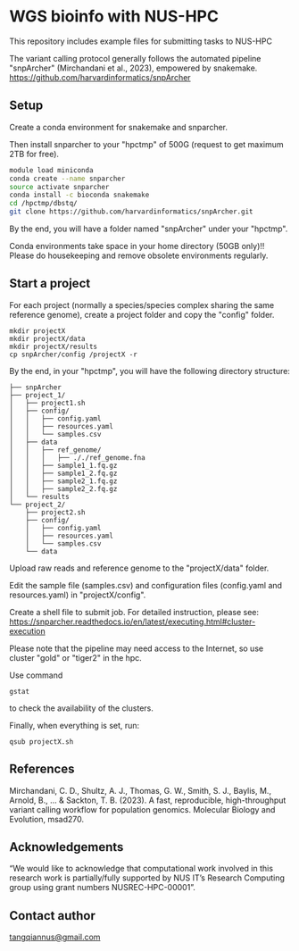 # WGS bioinfo with NUS-HPC

This repository includes example files for submitting tasks to NUS-HPC

The variant calling protocol generally follows the automated pipeline "snpArcher" (Mirchandani et al., 2023), empowered by snakemake. 
https://github.com/harvardinformatics/snpArcher


## Setup

Create a conda environment for snakemake and snparcher.

Then install snparcher to your "hpctmp" of 500G (request to get maximum 2TB for free).

```bash
module load miniconda
conda create --name snparcher
source activate snparcher
conda install -c bioconda snakemake
cd /hpctmp/dbstq/
git clone https://github.com/harvardinformatics/snpArcher.git
```


By the end, you will have a folder named "snpArcher" under your "hpctmp".

Conda environments take space in your home directory (50GB only)!! Please do housekeeping and remove obsolete environments regularly.


## Start a project

For each project (normally a species/species complex sharing the same reference genome), create a project folder and copy the "config" folder.

```
mkdir projectX
mkdir projectX/data
mkdir projectX/results
cp snpArcher/config /projectX -r
```


By the end, in your "hpctmp", you will have the following directory structure:

```
├── snpArcher
├── project_1/
│   ├── project1.sh
│   ├── config/
│   │   ├── config.yaml
│   │   ├── resources.yaml
│   │   └── samples.csv
│   ├── data
│   │   ├── ref_genome/
│   │   │   ├── ././ref_genome.fna
│   │   ├── sample1_1.fq.gz
│   │   ├── sample1_2.fq.gz
│   │   ├── sample2_1.fq.gz
│   │   ├── sample2_2.fq.gz
│   └── results
└── project_2/
    ├── project2.sh
    ├── config/
    │   ├── config.yaml
    │   ├── resources.yaml
    │   └── samples.csv
    └── data
```


Upload raw reads and reference genome to the "projectX/data" folder.


Edit the sample file (samples.csv) and configuration files (config.yaml and resources.yaml) in "projectX/config". 


Create a shell file to submit job. For detailed instruction, please see:
https://snparcher.readthedocs.io/en/latest/executing.html#cluster-execution


Please note that the pipeline may need access to the Internet, so use cluster "gold" or "tiger2" in the hpc. 

Use command
```
gstat
```
to check the availability of the clusters.


Finally, when everything is set, run:
```
qsub projectX.sh
```

## References

Mirchandani, C. D., Shultz, A. J., Thomas, G. W., Smith, S. J., Baylis, M., Arnold, B., ... & Sackton, T. B. (2023). A fast, reproducible, high-throughput variant calling workflow for population genomics. Molecular Biology and Evolution, msad270.


## Acknowledgements

“We would like to acknowledge that computational work involved in this research work is partially/fully supported by NUS IT’s Research Computing group using grant numbers NUSREC-HPC-00001”.


## Contact author

tangqiannus@gmail.com
